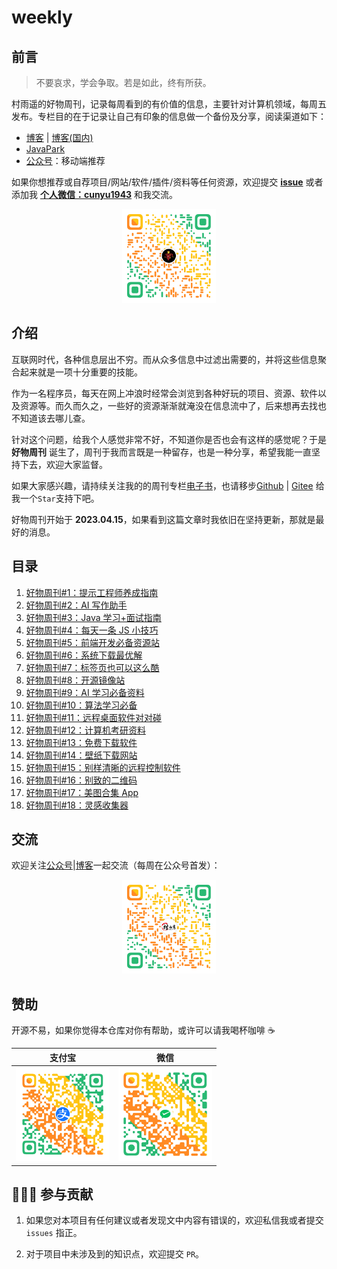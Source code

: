 # weekly
## 前言

> 不要哀求，学会争取。若是如此，终有所获。

村雨遥的好物周刊，记录每周看到的有价值的信息，主要针对计算机领域，每周五发布。专栏目的在于记录让自己有印象的信息做一个备份及分享，阅读渠道如下：

- [博客](https://cunyu1943.github.io/) | [博客(国内)](https://cunyu1943.gitee.io/)
- [JavaPark](https://github.com/cunyu1943/JavaPark)
- [公众号](https://mp.weixin.qq.com/mp/appmsgalbum?__biz=MzIyNTg2MjkzNw==&action=getalbum&album_id=2501145320567963650&scene=173&from_msgid=2247497779&from_itemidx=1&count=3&nolastread=1#wechat_redirect)：移动端推荐

如果你想推荐或自荐项目/网站/软件/插件/资料等任何资源，欢迎提交 **[issue](https://github.com/cunyu1943/weekly/issues)** 或者添加我 **[个人微信：cunyu1943](./docs/public/contact/wechat.png)** 和我交流。

<center>
<img src="./docs/public/contact/wechat.png" width="150" />
</center>

## 介绍

互联网时代，各种信息层出不穷。而从众多信息中过滤出需要的，并将这些信息聚合起来就是一项十分重要的技能。

作为一名程序员，每天在网上冲浪时经常会浏览到各种好玩的项目、资源、软件以及资源等。而久而久之，一些好的资源渐渐就淹没在信息流中了，后来想再去找也不知道该去哪儿查。

针对这个问题，给我个人感觉非常不好，不知道你是否也会有这样的感觉呢？于是 **好物周刊** 诞生了，周刊于我而言既是一种留存，也是一种分享，希望我能一直坚持下去，欢迎大家监督。

如果大家感兴趣，请持续关注我的的周刊专栏[电子书](https://cunyu1943.github.io/weekly)，也请移步[Github](https://github.com/cunyu1943/weekly/) | [Gitee](https://gitee.com/cunyu1943/weekly/) 给我一个`Star`支持下吧。

好物周刊开始于 **2023.04.15**，如果看到这篇文章时我依旧在坚持更新，那就是最好的消息。

## 目录

1. [好物周刊#1：提示工程师养成指南](docs/2023/0415-0421.md)
2. [好物周刊#2：AI 写作助手](docs/2023/0422-0428.md)
3. [好物周刊#3：Java 学习+面试指南](docs/2023/0429-0505.md)
4. [好物周刊#4：每天一条 JS 小技巧](docs/2023/0506-0512.md)
5. [好物周刊#5：前端开发必备资源站](docs/2023/0513-0519.md)
6. [好物周刊#6：系统下载最优解](docs/2023/0520-0526.md)
7. [好物周刊#7：标签页也可以这么酷](docs/2023/0527-0602.md)
8. [好物周刊#8：开源镜像站](docs/2023/0603-0609.md)
9. [好物周刊#9：AI 学习必备资料](docs/2023/0610-0616.md)
10. [好物周刊#10：算法学习必备](docs/2023/0617-0623.md)
11. [好物周刊#11：远程桌面软件对对碰](docs/2023/0624-0630.md)
12. [好物周刊#12：计算机考研资料](docs/2023/0701-0707.md)
13. [好物周刊#13：免费下载软件](docs/2023/0708-0714.md)
14. [好物周刊#14：壁纸下载网站](docs/2023/0715-0721.md)
15. [好物周刊#15：别样清晰的远程控制软件](docs/2023/0722-0728.md)
16. [好物周刊#16：别致的二维码](docs/2023/0729-0804.md)
17. [好物周刊#17：美图合集 App](docs/2023/0805-0811.md)
18. [好物周刊#18：灵感收集器](docs/2023/0812-0818.md)

## 交流

欢迎关注[公众号](https://mp.weixin.qq.com/mp/appmsgalbum?__biz=MzIyNTg2MjkzNw==&action=getalbum&album_id=2501145320567963650&scene=173&from_msgid=2247497779&from_itemidx=1&count=3&nolastread=1#wechat_redirect)|[博客](https://cunyu1943.github.io/)一起交流（每周在公众号首发）：

<center>
<img src="./docs/public/contact/wechatpublic.png" width="150" />
</center>

<!-- ## ✨ Star 趋势图

> 🎈 [JavaPark](https://github.com/cunyu1943/weekly)

如果您觉得本项目对您有所帮助，那就去 Github **Star** 收藏一下吧！

<img src="https://api.star-history.com/svg?repos=cunyu1943/weekly&type=Date" width="50%"/> -->

## 赞助

开源不易，如果你觉得本仓库对你有帮助，或许可以请我喝杯咖啡 ☕️

<center>

|                           支付宝                           |                             微信                              |
| :--------------------------------------------------------: | :-----------------------------------------------------------: |
| <img src="./docs/public/award/alipay.png" width="150px" /> | <img src="./docs/public/award/wechatpay.png" width="150px" /> |

</center>

## 🧑‍🤝‍🧑 参与贡献

1.  如果您对本项目有任何建议或者发现文中内容有错误的，欢迎私信我或者提交 `issues` 指正。

2.  对于项目中未涉及到的知识点，欢迎提交 `PR`。
